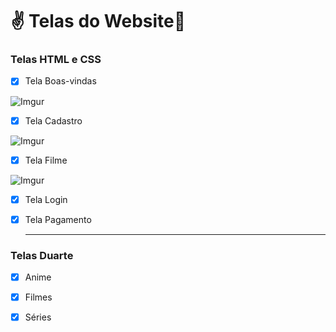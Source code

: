 # :v: ​Telas ​d​o​ ​W​ebsite:vulcan_salute:
### Telas HTML e CSS ###

- [x] Tela Boas-vindas

![Imgur](https://i.imgur.com/6Jmb8v2.png)

- [x] Tela Cadastro

![Imgur](https://i.imgur.com/lWbj8Lw.png)

- [x] Tela Filme

![Imgur](https://i.imgur.com/uT6PWQi.png)

- [x] Tela Login

- [x] Tela Pagamento

  -------------------------------------------------

### Telas Duarte ###

- [x] Anime
- [x] Filmes
- [x] Séries


  
